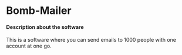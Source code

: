 <h1>Bomb-Mailer</h1>
<h4>Description about the software</h4>
<p>This is a software where you can send emails to 1000 people with one account at one go.</p>